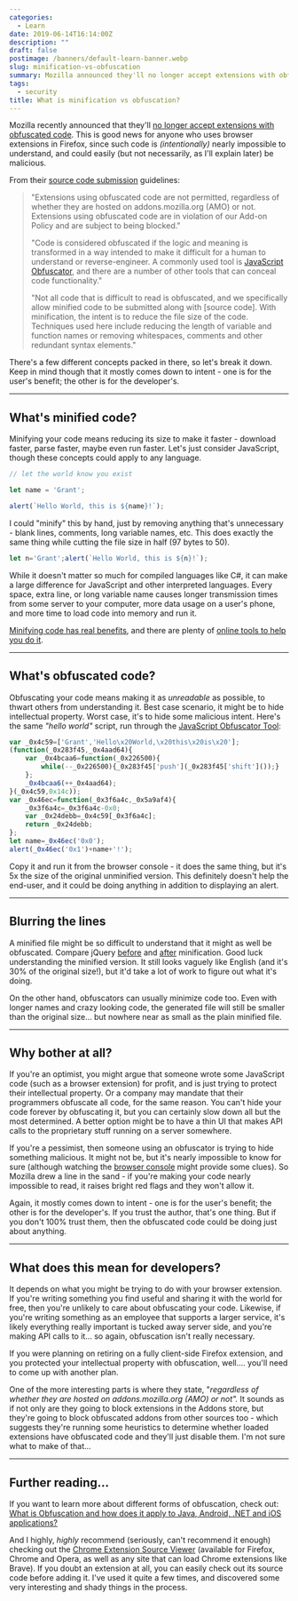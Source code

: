 ```yaml
---
categories:
  - Learn
date: 2019-06-14T16:14:00Z
description: ""
draft: false
postimage: /banners/default-learn-banner.webp
slug: minification-vs-obfuscation
summary: Mozilla announced they'll no longer accept extensions with obfuscated code. It's good news for users, maybe not so much for developers. Obfuscated code is (intentionally) nearly impossible to understand, and could easily be malicious. Let's unpack and break down a few concepts.
tags:
  - security
title: What is minification vs obfuscation?
---
```

Mozilla recently announced that they'll [no longer accept extensions with obfuscated code](https://blog.mozilla.org/addons/2019/05/02/add-on-policy-and-process-updates/). This is good news for anyone who uses browser extensions in Firefox, since such code is _(intentionally)_ nearly impossible to understand, and could easily (but not necessarily, as I'll explain later) be malicious.

From their [source code submission](https://developer.mozilla.org/en-US/docs/Mozilla/Add-ons/Source_Code_Submission#Use_of_obfuscated_code) guidelines:

> "Extensions using obfuscated code are not permitted, regardless of whether they are hosted on addons.mozilla.org (AMO) or not. Extensions using obfuscated code are in violation of our Add-on Policy and are subject to being blocked."  
>   
> "Code is considered obfuscated if the logic and meaning is transformed in a way intended to make it difficult for a human to understand or reverse-engineer. A commonly used tool is [JavaScript Obfuscator](https://obfuscator.io/), and there are a number of other tools that can conceal code functionality."  
>   
> "Not all code that is difficult to read is obfuscated, and we specifically allow minified code to be submitted along with [source code]. With minification, the intent is to reduce the file size of the code. Techniques used here include reducing the length of variable and function names or removing whitespaces, comments and other redundant syntax elements."

There's a few different concepts packed in there, so let's break it down. Keep in mind though that it mostly comes down to intent - one is for the user's benefit; the other is for the developer's.

---

## What's minified code?

Minifying your code means reducing its size to make it faster - download faster, parse faster, maybe even run faster. Let's just consider JavaScript, though these concepts could apply to any language.

```javascript
// let the world know you exist

let name = 'Grant';

alert(`Hello World, this is ${name}!`);
```

I could "minify" this by hand, just by removing anything that's unnecessary - blank lines, comments, long variable names, etc. This does exactly the same thing while cutting the file size in half (97 bytes to 50).

```javascript
let n='Grant';alert(`Hello World, this is ${n}!`);
```

While it doesn't matter so much for compiled languages like C#, it can make a large difference for JavaScript and other interpreted languages. Every space, extra line, or long variable name causes longer transmission times from some server to your computer, more data usage on a user's phone, and more time to load code into memory and run it.

[Minifying code has real benefits](https://stackoverflow.com/q/1181447/301857), and there are plenty of [online tools to help you do it](https://www.hongkiat.com/blog/javascript-minifying-tools/).

---

## What's obfuscated code?

Obfuscating your code means making it as _unreadable_ as possible, to thwart others from understanding it. Best case scenario, it might be to hide intellectual property. Worst case, it's to hide some malicious intent. Here's the same _"hello world"_ script, run through the [JavaScript Obfuscator Tool](https://obfuscator.io/):

```javascript
var _0x4c59=['Grant','Hello\x20World,\x20this\x20is\x20'];
(function(_0x283f45,_0x4aad64){
    var _0x4bcaa6=function(_0x226500){
        while(--_0x226500){_0x283f45['push'](_0x283f45['shift']());}
    };
    _0x4bcaa6(++_0x4aad64);
}(_0x4c59,0x14c));
var _0x46ec=function(_0x3f6a4c,_0x5a9af4){
    _0x3f6a4c=_0x3f6a4c-0x0;
    var _0x24debb=_0x4c59[_0x3f6a4c];
    return _0x24debb;
};
let name=_0x46ec('0x0');
alert(_0x46ec('0x1')+name+'!');
```

Copy it and run it from the browser console - it does the same thing, but it's 5x the size of the original unminified version. This definitely doesn't help the end-user, and it could be doing anything in addition to displaying an alert.

---

## Blurring the lines

A minified file might be so difficult to understand that it might as well be obfuscated. Compare jQuery [before](https://code.jquery.com/jquery-3.4.1.js) and [after](https://code.jquery.com/jquery-3.4.1.min.js) minification. Good luck understanding the minified version. It still looks vaguely like English (and it's 30% of the original size!), but it'd take a lot of work to figure out what it's doing.

On the other hand, obfuscators can usually minimize code too. Even with longer names and crazy looking code, the generated file will still be smaller than the original size... but nowhere near as small as the plain minified file.

---

## Why bother at all?

If you're an optimist, you might argue that someone wrote some JavaScript code (such as a browser extension) for profit, and is just trying to protect their intellectual property. Or a company may mandate that their programmers obfuscate all code, for the same reason. You can't hide your code forever by obfuscating it, but you can certainly slow down all but the most determined. A better option might be to have a thin UI that makes API calls to the proprietary stuff running on a server somewhere.

If you're a pessimist, then someone using an obfuscator is trying to hide something malicious. It might not be, but it's nearly impossible to know for sure (although watching the [browser console](https://grantwinney.com/how-do-i-view-the-dev-console-in-my-browser/) might provide some clues). So Mozilla drew a line in the sand - if you're making your code nearly impossible to read, it raises bright red flags and they won't allow it.

Again, it mostly comes down to intent - one is for the user's benefit; the other is for the developer's. If you trust the author, that's one thing. But if you don't 100% trust them, then the obfuscated code could be doing just about anything.

---

## What does this mean for developers?

It depends on what you might be trying to do with your browser extension. If you're writing something you find useful and sharing it with the world for free, then you're unlikely to care about obfuscating your code. Likewise, if you're writing something as an employee that supports a larger service, it's likely everything really important is tucked away server side, and you're making API calls to it... so again, obfuscation isn't really necessary.

If you were planning on retiring on a fully client-side Firefox extension, and you protected your intellectual property with obfuscation, well.... you'll need to come up with another plan.

One of the more interesting parts is where they state, "_regardless of whether they are hosted on addons.mozilla.org (AMO) or not"._ It sounds as if not only are they going to block extensions in the Addons store, but they're going to block obfuscated addons from other sources too - which suggests they're running some heuristics to determine whether loaded extensions have obfuscated code and they'll just disable them. I'm not sure what to make of that...

---

## Further reading...

If you want to learn more about different forms of obfuscation, check out:  
[What is Obfuscation and how does it apply to Java, Android, .NET and iOS applications?](https://www.preemptive.com/obfuscation)

And I highly, _highly_ recommend (seriously, can't recommend it enough) checking out the [Chrome Extension Source Viewer](https://github.com/Rob--W/crxviewer) (available for Firefox, Chrome and Opera, as well as any site that can load Chrome extensions like Brave). If you doubt an extension at all, you can easily check out its source code before adding it. I've used it quite a few times, and discovered some very interesting and shady things in the process.
